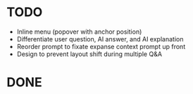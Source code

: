 # TODO

- Inline menu (popover with anchor position)
- Differentiate user question, AI answer, and AI explanation
- Reorder prompt to fixate expanse context prompt up front
- Design to prevent layout shift during multiple Q&A

# DONE
